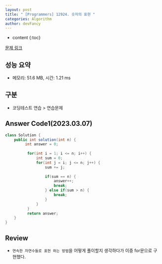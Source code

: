 ```yaml
---
layout: post
title: " [Programmers] 12924. 숫자의 표현 "
categories: Algorithm
author: devFancy
---
```

* content
{:toc}

[문제 링크](https://school.programmers.co.kr/learn/courses/30/lessons/12924)

## 성능 요약

* 메모리: 51.6 MB, 시간: 1.21 ms

## 구분

* 코딩테스트 연습 > 연습문제

## Answer Code1(2023.03.07)

```java
class Solution {
    public int solution(int n) {
         int answer = 0;
          
          for(int i = 1; i <= n; i++) {
              int sum = 0;
              for(int j = i; j <= n; j++) {
                  sum += j;
                  
                  if(sum == n) {
                      answer++;
                      break;
                  } else if(sum > n) {
                      break;
                  }
              }
          }      
          return answer;
    }
}
```

## Review

* `연속한 자연수들로 표현 하는 방법`을 어떻게 풀이할지 생각하다가 이중 for문으로 구현했다.
